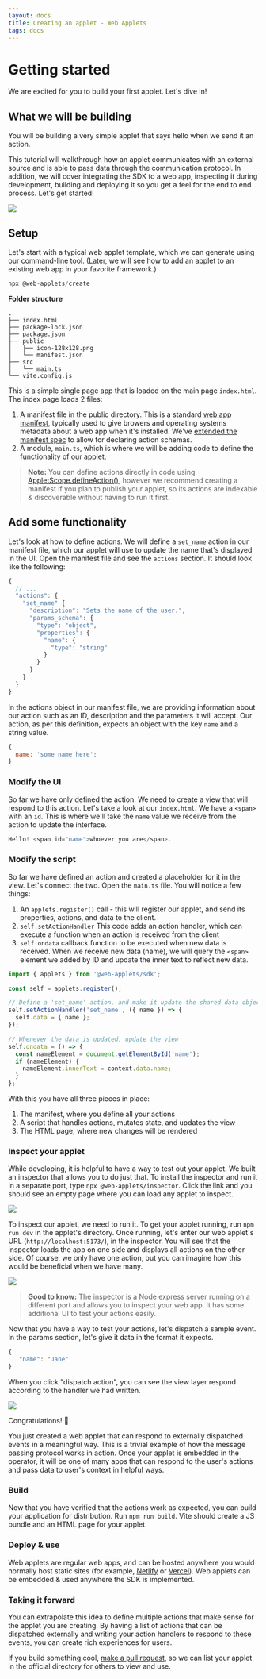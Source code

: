```yaml
---
layout: docs
title: Creating an applet - Web Applets
tags: docs
---
```


# Getting started

We are excited for you to build your first applet. Let's dive in!

## What we will be building

You will be building a very simple applet that says hello when we send it an action.

This tutorial will walkthrough how an applet communicates with an external source and is able to pass data through the communication protocol. In addition, we will cover integrating the SDK to a web app, inspecting it during development, building and deploying it so you get a feel for the end to end process. Let's get started!

![](/assets/docs/run-your-applet.png)

## Setup

Let's start with a typical web applet template, which we can generate using our command-line tool. (Later, we will see how to add an applet to an existing web app in your favorite framework.)

```jsx
npx @web-applets/create
```

**Folder structure**

```
.
├── index.html
├── package-lock.json
├── package.json
├── public
│   ├── icon-128x128.png
│   └── manifest.json
├── src
│   └── main.ts
└── vite.config.js
```

This is a simple single page app that is loaded on the main page `index.html`. The index page loads 2 files:

1. A manifest file in the public directory. This is a standard [web app manifest](https://developer.mozilla.org/en-US/docs/Web/Manifest), typically used to give browers and operating systems metadata about a web app when it's installed. We've <a href="/docs/web-applets/reference/manifest">extended the manifest spec</a> to allow for declaring action schemas.
2. A module, `main.ts`, which is where we will be adding code to define the functionality of our applet.

> **Note:** You can define actions directly in code using <a href="/docs/web-applets/reference/applet-scope#defineAction">AppletScope.defineAction()</a>, however we recommend creating a manifest if you plan to publish your applet, so its actions are indexable &amp; discoverable without having to run it first.

## Add some functionality

Let's look at how to define actions. We will define a `set_name` action in our manifest file, which our applet will use to update the name that's displayed in the UI. Open the manifest file and see the `actions` section. It should look like the following:

```jsx
{
  // ...
  "actions": {
    "set_name" {
      "description": "Sets the name of the user.",
      "params_schema": {
        "type": "object",
        "properties": {
          "name": {
            "type": "string"
          }
        }
      }
    }
  }
}
```

In the actions object in our manifest file, we are providing information about our action such as an ID, description and the parameters it will accept. Our action, as per this definition, expects an object with the key `name` and a string value.

```jsx
{
  name: 'some name here';
}
```

### Modify the UI

So far we have only defined the action. We need to create a view that will respond to this action. Let's take a look at our `index.html`. We have a `<span>` with an `id`. This is where we'll take the `name` value we receive from the action to update the interface.

```jsx
Hello! <span id="name">whoever you are</span>.
```

### Modify the script

So far we have defined an action and created a placeholder for it in the view. Let's connect the two. Open the `main.ts` file. You will notice a few things:

1. An `applets.register()` call - this will register our applet, and send its properties, actions, and data to the client.
2. `self.setActionHandler` This code adds an action handler, which can execute a function when an action is received from the client
3. `self.ondata` callback function to be executed when new data is received. When we receive new data (name), we will query the `<span>` element we added by ID and update the inner text to reflect new data.

```jsx
import { applets } from '@web-applets/sdk';

const self = applets.register();

// Define a 'set_name' action, and make it update the shared data object with the new name
self.setActionHandler('set_name', ({ name }) => {
  self.data = { name };
});

// Whenever the data is updated, update the view
self.ondata = () => {
  const nameElement = document.getElementById('name');
  if (nameElement) {
    nameElement.innerText = context.data.name;
  }
};
```

With this you have all three pieces in place:

1. The manifest, where you define all your actions
2. A script that handles actions, mutates state, and updates the view
3. The HTML page, where new changes will be rendered

### Inspect your applet

While developing, it is helpful to have a way to test out your applet. We built an inspector that allows you to do just that. To install the inspector and run it in a separate port, type `npx @web-applets/inspector`. Click the link and you should see an empty page where you can load any applet to inspect.

![](/assets/docs/web-applets-inspector.png)

To inspect our applet, we need to run it. To get your applet running, run `npm run dev` in the applet's directory. Once running, let's enter our web applet's URL (`http://localhost:5173/`), in the inspector. You will see that the inspector loads the app on one side and displays all actions on the other side. Of course, we only have one action, but you can imagine how this would be beneficial when we have many.

![](/assets/docs/plain-inspector.png)

> **Good to know:** The inspector is a Node express server running on a different port and allows you to inspect your web app. It has some additional UI to test your actions easily.

Now that you have a way to test your actions, let's dispatch a sample event. In the params section, let's give it data in the format it expects.

```javascript
{
   "name": "Jane"
}
```

When you click "dispatch action", you can see the view layer respond according to the handler we had written.

![](/assets/docs/view-layer-responding.png)

Congratulations! 🎉

You just created a web applet that can respond to externally dispatched events in a meaningful way. This is a trivial example of how the message passing protocol works in action. Once your applet is embedded in the operator, it will be one of many apps that can respond to the user's actions and pass data to user's context in helpful ways.

### Build

Now that you have verified that the actions work as expected, you can build your application for distribution. Run `npm run build`. Vite should create a JS bundle and an HTML page for your applet.

### Deploy & use

Web applets are regular web apps, and can be hosted anywhere you would normally host static sites (for example, [Netlify](https://www.netlify.com/) or [Vercel](https://vercel.com/)). Web applets can be embedded & used anywhere the SDK is implemented.

### Taking it forward

You can extrapolate this idea to define multiple actions that make sense for the applet you are creating. By having a list of actions that can be dispatched externally and writing your action handlers to respond to these events, you can create rich experiences for users.

If you build something cool, [make a pull request](https://github.com/unternet-co/applets), so we can list your applet in the official directory for others to view and use.
